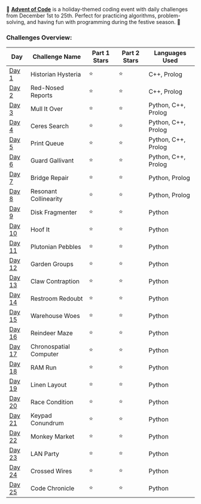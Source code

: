 🎄 [**Advent of Code**](https://adventofcode.com) is a holiday-themed coding event with daily challenges from December 1st to 25th. Perfect for practicing algorithms, problem-solving, and having fun with programming during the festive season. 🎁

### Challenges Overview:

| Day   | Challenge Name          | Part 1 Stars | Part 2 Stars | Languages Used        |
|-------|-------------------------|--------------|--------------|-----------------------|
| [Day 1](https://adventofcode.com/2024/day/1) | Historian Hysteria | ⭐️ | ⭐️ | C++, Prolog           |
| [Day 2](https://adventofcode.com/2024/day/2) | Red-Nosed Reports   | ⭐️ | ⭐️ | C++, Prolog           |
| [Day 3](https://adventofcode.com/2024/day/3) | Mull It Over         | ⭐️ | ⭐️ | Python, C++, Prolog   |
| [Day 4](https://adventofcode.com/2024/day/4) | Ceres Search         | ⭐️ | ⭐️ | Python, C++, Prolog   |
| [Day 5](https://adventofcode.com/2024/day/5) | Print Queue          | ⭐️ | ⭐️ | Python, C++, Prolog   |
| [Day 6](https://adventofcode.com/2024/day/6) | Guard Gallivant      | ⭐️ | ⭐️ | Python, C++, Prolog   |
| [Day 7](https://adventofcode.com/2024/day/7) | Bridge Repair        | ⭐️ | ⭐️ | Python, Prolog        |
| [Day 8](https://adventofcode.com/2024/day/8) | Resonant Collinearity | ⭐️ | ⭐️ | Python, Prolog        |
| [Day 9](https://adventofcode.com/2024/day/9) | Disk Fragmenter     | ⭐️ | ⭐️ | Python |
| [Day 10](https://adventofcode.com/2024/day/10) | Hoof It    | ⭐️ | ⭐️ | Python |
| [Day 11](https://adventofcode.com/2024/day/11) | Plutonian Pebbles    | ⭐️ | ⭐️ | Python |
| [Day 12](https://adventofcode.com/2024/day/12) | Garden Groups    | ⭐️ | ⭐️ | Python |
| [Day 13](https://adventofcode.com/2024/day/13) | Claw Contraption    | ⭐️ | ⭐️ | Python |
| [Day 14](https://adventofcode.com/2024/day/14) | Restroom Redoubt    | ⭐️ | ⭐️ | Python |
| [Day 15](https://adventofcode.com/2024/day/15) | Warehouse Woes    | ⭐️ | ⭐️ | Python |
| [Day 16](https://adventofcode.com/2024/day/16) | Reindeer Maze    | ⭐️ | ⭐️ | Python |
| [Day 17](https://adventofcode.com/2024/day/17) | Chronospatial Computer    | ⭐️ | ⭐️ | Python |
| [Day 18](https://adventofcode.com/2024/day/18) | RAM Run    | ⭐️ | ⭐️ | Python |
| [Day 19](https://adventofcode.com/2024/day/19) | Linen Layout    | ⭐️ | ⭐️ | Python |
| [Day 20](https://adventofcode.com/2024/day/20) | Race Condition    | ⭐️ | ⭐️ | Python |
| [Day 21](https://adventofcode.com/2024/day/21) | Keypad Conundrum    | ⭐️ | ⭐️ | Python |
| [Day 22](https://adventofcode.com/2024/day/22) | Monkey Market    | ⭐️ | ⭐️ | Python |
| [Day 23](https://adventofcode.com/2024/day/23) | LAN Party    | ⭐️ | ⭐️ | Python |
| [Day 24](https://adventofcode.com/2024/day/24) | Crossed Wires    | ⭐️ | ⭐️ | Python |
| [Day 25](https://adventofcode.com/2024/day/25) | Code Chronicle    | ⭐️ | ⭐️ | Python |
